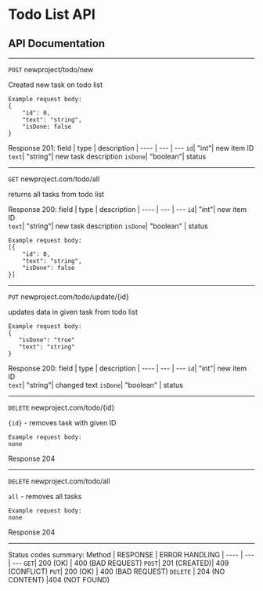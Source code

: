 # Todo List API

## API Documentation

---
`POST` newproject/todo/new

Created new task on todo list
```
Example request body:
{
    "id": 0,
    "text": "string",
    "isDone: false 
}
```
Response 201:
field | type | description |
----    | ---      | ---
`id`| "int"| new item ID  
`text`| "string"| new task description
`isDone`| "boolean"| status

---

`GET`
newproject.com/todo/all

returns all tasks from todo list

Response 200:
field | type | description |
----    | ---      | ---
`id`| "int"| new item ID  
`text`| "string"| new task description
`isDone`| "boolean" | status
```
Example request body:
[{
    "id": 0,
    "text": "string",
    "isDone": false
}]
 ```

---

 `PUT` newproject.com/todo/update/{id}

 updates data in given task from todo list
 ```
Example request body:
{
    "isDone": "true" 
    "text": "string"
}
 ```
 Response 200:
 field | type | description |
----    | ---      | ---
`id`| "int"| new item ID  
`text`| "string"| changed text
`isDone`| "boolean" | status

---

`DELETE`
newproject.com/todo/{id}

`{id}` - removes task with given ID
```
Example request body:
none
```
Response 204

---

`DELETE`
newproject.com/todo/all

`all` - removes all tasks
```
Example request body:
none
```
Response 204

---
Status codes summary:
Method | RESPONSE | ERROR HANDLING |
----    | ---      | ---
`GET`| 200 (OK) |  400 (BAD REQUEST)
`POST`| 201 (CREATED)| 409 (CONFLICT)
`PUT`| 200 (OK) | 400 (BAD REQUEST)
`DELETE` | 204 (NO CONTENT) |404 (NOT FOUND)
